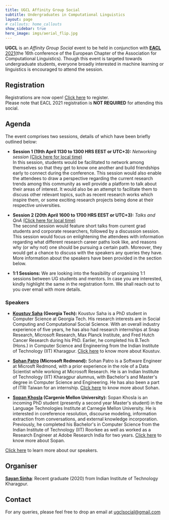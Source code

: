 ```yaml
---
title: UGCL Affinity Group Social
subtitle: Undergraduates in Computational Linguistics
layout: page
# callouts: home_callouts
show_sidebar: true
hero_image: imgs/aerial_flip.jpg
---
```


**UGCL** is an _Affinity Group Social_ event to be held in conjunction with <a href="https://2021.eacl.org/program/diversity/" target="_blank"><b>EACL</b> 2021</a>(the 16th conference of the European Chapter of the Association for Computational Linguistics). Though this event is targeted towards undergraduate students, everyone broadly interested in machine learning or linguistics is encouraged to attend the session.

## Registration
Registrations are now open! <a href="https://docs.google.com/forms/d/e/1FAIpQLSeZ3jIU4g0hwQ1WR8AQT92_y6S5szqXl-RvcItzYtaDW6-ERA/viewform" target="_blank">Click here</a> to register.  
Please note that EACL 2021 registration is **NOT REQUIRED** for attending this social.

## Agenda
The event comprises two sessions, details of which have been briefly outlined below:

* **Session 1 (19th April 1130 to 1300 HRS EEST or UTC+3):** _Networking session_ <a href="https://www.timeanddate.com/worldclock/fixedtime.html?msg=UGCL+Session+1&iso=20210419T1130&p1=367&ah=1&am=30" target="_blank">(Click here for local time)</a>  
In this session, students would be facilitated to network among themselves so that they get to know one another and build friendships early to connect during the conference. This session would also enable the attendees to draw a perspective regarding the current research trends among this community as well provide a platform to talk about their areas of interest. It would also be an attempt to facilitate them to discuss other relevant topics, such as recent research works which inspire them, or some exciting research projects being done at their respective universities.

* **Session 2 (20th April 1600 to 1700 HRS EEST or UTC+3):** _Talks and QnA_ <a href="https://www.timeanddate.com/worldclock/fixedtime.html?msg=UGCL+Session+2&iso=20210420T16&p1=367&ah=1" target="_blank">(Click here for local time)</a>  
The second session would feature short talks from current grad students and corporate researchers, followed by a discussion session. This session would focus on enlightening the attendees with information regarding what different research career paths look like, and reasons why (or why not) one should be pursuing a certain path. Moreover, they would get a chance to discuss with the speakers any queries they have. More information about the speakers have been provided in the section below.

* **1:1 Sessions:** We are looking into the feasibility of organising 1:1 sessions between UG students and mentors. In case you are interested, kindly highlight the same in the registration form. We shall reach out to you over email with more details.

### Speakers
* **[Koustuv Saha](/speakers/koustuv) (Georgia Tech):** Koustuv Saha is a PhD student in Computer Science at Georgia Tech. His research interests are in Social Computing and Computational Social Science. With an overall industry experience of five years, he has also had research internships at Snap Research, Microsoft Research, Max Planck Institute, and Fred Hutch Cancer Research during his PhD. Earlier, he completed his B.Tech (Hons.) in Computer Science and Engineering from the Indian Institute of Technology (IIT) Kharagpur. [Click here](/speakers/koustuv) to know more about Koustuv.

* **[Sohan Patro](/speakers/sohan) (Microsoft Redmond):** Sohan Patro is a Software Engineer at Microsft Redmond, with a prior experience in the role of a Data Scientist while working at Microsoft Research. He is an Indian Institute of Technology (IIT) Kharagpur alumnus, with Bachelor's and Master's degree in Computer Science and Engineering. He has also been a part of ITRI Taiwan for an internship. [Click here](/speakers/sohan) to know more about Sohan.

* **[Sopan Khosla](/speakers/sopan) (Cargenie Mellon University):** Sopan Khosla is an incoming PhD student (presently a second year Master's student) in the Language Technologies Institute at Carnegie Mellon University. He is interested in coreference resolution, discourse modeling, information extraction from conversations, and external knowledge incorporation. Previously, he completed his Bachelor's in Computer Science from the Indian Institute of Technology (IIT) Roorkee as well as worked as a Research Engineer at Adobe Research India for two years. [Click here](/speakers/sopan) to know more about Sopan.

[Click here](/speakers/koustuv) to learn more about our speakers.

## Organiser
[**Sayan Sinha**](mailto:sayan.sinha@iitkgp.ac.in): Recent graduate (2020) from Indian Institute of Technology Kharagpur.

## Contact
For any queries, please feel free to drop an email at [ugclsocial@gmail.com](mailto:ugclsocial@gmail.com)

